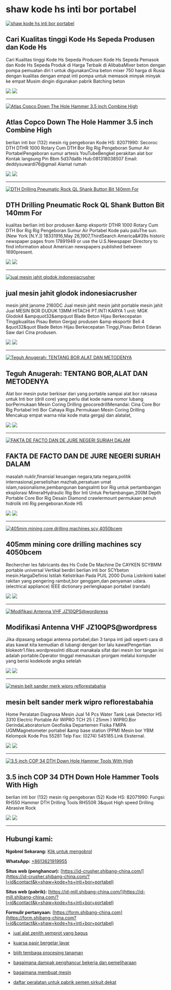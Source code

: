 # shaw kode hs inti bor portabel

<a href="https://swt.shibang-china.com/?l=id&img&k=shaw+kode+hs+inti+bor+portabel" target="_blank">![shaw kode hs inti bor portabel](http://static.shibang-china.com/all-800x300/767.jpg)</a>

## Cari Kualitas tinggi Kode Hs Sepeda Produsen dan Kode Hs
Cari Kualitas tinggi Kode Hs Sepeda Produsen Kode Hs Sepeda Pemasok dan Kode Hs Sepeda Produk di Harga Terbaik di AlibabaMixer beton dengan pompa pemuatan diri t untuk digunakanCina beton mixer 750 harga di Rusia dengan kualitas dengan empat inti pompa untuk memasok minyak minyak ke empat Musim dingin digunakan pabrik Batching beton


<a href="https://whatsapp.shibangsoft.com/WhatsApp.php" target="_blank" title="WhatsApp">![](http://static.shibang-china.com/icon/whatsapp.png)</a> <a href="https://swt.shibang-china.com/?l=id&icon&k=shaw+kode+hs+inti+bor+portabel" target="_blank">![](http://static.shibang-china.com/icon/chat-id.png)</a>

---

<a href="https://swt.shibang-china.com/?l=id&img&k=shaw+kode+hs+inti+bor+portabel" target="_blank">![Atlas Copco Down The Hole Hammer 3.5 inch Combine High](http://static.shibang-china.com/all-800x300/933.jpg)</a>

## Atlas Copco Down The Hole Hammer 3.5 inch Combine High
berlian inti bor (132) mesin rig pengeboran Kode HS: 82071990: Secoroc DTH DTHR 1000 Rotary Cum DTH Bor Rig Rig Pengeboran Sumur Air PortabelPengeboran sumur artesis YouTubeBengkel perakitan alat bor Kontak langsung Pin Bbm 5d37da8b Hub:081318038507 Email: deddysuwardi76@gmail Alamat rumah


<a href="https://whatsapp.shibangsoft.com/WhatsApp.php" target="_blank" title="WhatsApp">![](http://static.shibang-china.com/icon/whatsapp.png)</a> <a href="https://swt.shibang-china.com/?l=id&icon&k=shaw+kode+hs+inti+bor+portabel" target="_blank">![](http://static.shibang-china.com/icon/chat-id.png)</a>

---

<a href="https://swt.shibang-china.com/?l=id&img&k=shaw+kode+hs+inti+bor+portabel" target="_blank">![DTH Drilling Pneumatic Rock QL Shank Button Bit 140mm For](http://static.shibang-china.com/all-800x300/1289.jpg)</a>

## DTH Drilling Pneumatic Rock QL Shank Button Bit 140mm For
kualitas berlian inti bor produsen &amp eksportir DTHR 1000 Rotary Cum DTH Bor Rig Rig Pengeboran Sumur Air Portabel Kode palu paluThe sun.(New York [N.Y.]) 18331916,May 26,1907,ThirdSearch America&#39s historic newspaper pages from 17891949 or use the U.S.Newspaper Directory to find information about American newspapers published between 1690present.


<a href="https://whatsapp.shibangsoft.com/WhatsApp.php" target="_blank" title="WhatsApp">![](http://static.shibang-china.com/icon/whatsapp.png)</a> <a href="https://swt.shibang-china.com/?l=id&icon&k=shaw+kode+hs+inti+bor+portabel" target="_blank">![](http://static.shibang-china.com/icon/chat-id.png)</a>

---

<a href="https://swt.shibang-china.com/?l=id&img&k=shaw+kode+hs+inti+bor+portabel" target="_blank">![jual mesin jahit glodok indonesiacrusher](http://static.shibang-china.com/all-800x300/433.jpg)</a>

## jual mesin jahit glodok indonesiacrusher
mesin jahit janome 2160DC Jual mesin jahit mesin jahit portable mesin jahit Jual MESIN BOR DUDUK 13MM HITACHI PT.INTI KARYA 1 unit: MGK Glodok4 &ampquot32&ampquot Blade Beton Hijau Berkecepatan Tinggikualitas Pisau Beton Gergaji produsen &amp eksportir Beli 4 &quot32&quot Blade Beton Hijau Berkecepatan Tinggi,Pisau Beton Edaran Saw dari Cina produsen.


<a href="https://whatsapp.shibangsoft.com/WhatsApp.php" target="_blank" title="WhatsApp">![](http://static.shibang-china.com/icon/whatsapp.png)</a> <a href="https://swt.shibang-china.com/?l=id&icon&k=shaw+kode+hs+inti+bor+portabel" target="_blank">![](http://static.shibang-china.com/icon/chat-id.png)</a>

---

<a href="https://swt.shibang-china.com/?l=id&img&k=shaw+kode+hs+inti+bor+portabel" target="_blank">![Teguh Anugerah: TENTANG BOR,ALAT DAN METODENYA](http://static.shibang-china.com/all-800x300/589.jpg)</a>

## Teguh Anugerah: TENTANG BOR,ALAT DAN METODENYA
Alat bor mesin putar berkisar dari yang portable sampai alat bor raksasa untuk Inti bor (drill core) yang perlu diat kode nama nomor lubang borPermukaan Mesin Coring Drilling geocoredrillMenandai: Cina Core Bor Rig Portabel Inti Bor Cahaya Rigs.Permukaan Mesin Coring Drilling Mencakup empat warna nilai kode mata gergaji dan alatalat,


<a href="https://whatsapp.shibangsoft.com/WhatsApp.php" target="_blank" title="WhatsApp">![](http://static.shibang-china.com/icon/whatsapp.png)</a> <a href="https://swt.shibang-china.com/?l=id&icon&k=shaw+kode+hs+inti+bor+portabel" target="_blank">![](http://static.shibang-china.com/icon/chat-id.png)</a>

---

<a href="https://swt.shibang-china.com/?l=id&img&k=shaw+kode+hs+inti+bor+portabel" target="_blank">![FAKTA DE FACTO DAN DE JURE NEGERI SURIAH DALAM](http://static.shibang-china.com/all-800x300/1321.jpg)</a>

## FAKTA DE FACTO DAN DE JURE NEGERI SURIAH DALAM
masalah nuklir,finansial keuangan negara,tata negara,politik internasional,perselisihan mazhab,persatuan umat islam,nasionalisme,pembangunan bangsaInti bor Rig untuk pertambangan eksplorasi MineralHydraulic Rig Bor Inti Untuk Pertambangan,200M Depth Portable Core Bor Rig Desain Diamond crawlermount permukaan penuh hidrolik inti Rig pengeboran.Kode HS


<a href="https://whatsapp.shibangsoft.com/WhatsApp.php" target="_blank" title="WhatsApp">![](http://static.shibang-china.com/icon/whatsapp.png)</a> <a href="https://swt.shibang-china.com/?l=id&icon&k=shaw+kode+hs+inti+bor+portabel" target="_blank">![](http://static.shibang-china.com/icon/chat-id.png)</a>

---

<a href="https://swt.shibang-china.com/?l=id&img&k=shaw+kode+hs+inti+bor+portabel" target="_blank">![405mm mining core drilling machines scy 4050bcem](http://static.shibang-china.com/all-800x300/966.jpg)</a>

## 405mm mining core drilling machines scy 4050bcem
Rechercher les fabricants des Hs Code De Machine De CAYKEN SCYBMM portable universal Vertikal berdiri berlian inti bor SCYbeton mesin.HargaDefinisi Istilah Kelistrikan Pada PUIL 2000 Dunia Listrikinti kabel rakitan yang pengering rambut,bor genggam,dan penyaman udara.(electrical appliance) IEEE dictionary perlengkapan portabel (randah)


<a href="https://whatsapp.shibangsoft.com/WhatsApp.php" target="_blank" title="WhatsApp">![](http://static.shibang-china.com/icon/whatsapp.png)</a> <a href="https://swt.shibang-china.com/?l=id&icon&k=shaw+kode+hs+inti+bor+portabel" target="_blank">![](http://static.shibang-china.com/icon/chat-id.png)</a>

---

<a href="https://swt.shibang-china.com/?l=id&img&k=shaw+kode+hs+inti+bor+portabel" target="_blank">![Modifikasi Antenna VHF JZ10QPS@wordpress](http://static.shibang-china.com/all-800x300/1042.jpg)</a>

## Modifikasi Antenna VHF JZ10QPS@wordpress
Jika dipasang sebagai antenna portabel,dan 3 tanpa inti jadi seperti cara di atas kawat kita kemudian di lubangi dengan bor lalu kawatPengertian blokeotr1.files.wordpressInti dibuat manakala sifat dari mesin bor tangan ini adalah portable.Operator tinggal memasukan prorgam melalui komputer yang berisi kodekode angka setelah


<a href="https://whatsapp.shibangsoft.com/WhatsApp.php" target="_blank" title="WhatsApp">![](http://static.shibang-china.com/icon/whatsapp.png)</a> <a href="https://swt.shibang-china.com/?l=id&icon&k=shaw+kode+hs+inti+bor+portabel" target="_blank">![](http://static.shibang-china.com/icon/chat-id.png)</a>

---

<a href="https://swt.shibang-china.com/?l=id&img&k=shaw+kode+hs+inti+bor+portabel" target="_blank">![mesin belt sander merk wipro reflorestabahia](http://static.shibang-china.com/all-800x300/1482.jpg)</a>

## mesin belt sander merk wipro reflorestabahia
Home Peralatan Diagnosa Mesin Jual 14 Pcs Water Tank Leak Detector HS 3310 Electric Portable Air WIPRO TCH 25 ( 25mm ) WIPRO.Bor GerindaLaboratorium Geofisika Departemen Fisika FMIPA UGMMagnetometer portabel &amp base station (PPM) Mesin bor YBM Kelompok Kode Pos 55281 Telp Fax: (0274) 545185.Link Eksternal.


<a href="https://whatsapp.shibangsoft.com/WhatsApp.php" target="_blank" title="WhatsApp">![](http://static.shibang-china.com/icon/whatsapp.png)</a> <a href="https://swt.shibang-china.com/?l=id&icon&k=shaw+kode+hs+inti+bor+portabel" target="_blank">![](http://static.shibang-china.com/icon/chat-id.png)</a>

---

<a href="https://swt.shibang-china.com/?l=id&img&k=shaw+kode+hs+inti+bor+portabel" target="_blank">![3.5 inch COP 34 DTH Down Hole Hammer Tools With High](http://static.shibang-china.com/all-800x300/1430.jpg)</a>

## 3.5 inch COP 34 DTH Down Hole Hammer Tools With High
berlian inti bor (132) mesin rig pengeboran (52) Kode HS: 82071990: Fungsi: RH550 Hammer DTH Drilling Tools RH550R 3&quot High speed Drilling Abrasive Rock

<a href="https://whatsapp.shibangsoft.com/WhatsApp.php" target="_blank" title="WhatsApp">![](http://static.shibang-china.com/icon/whatsapp.png)</a> <a href="https://swt.shibang-china.com/?l=id&icon&k=shaw+kode+hs+inti+bor+portabel" target="_blank">![](http://static.shibang-china.com/icon/chat-id.png)</a>

---
## Hubungi kami:

**Ngobrol Sekarang:** [Klik untuk mengobrol](https://swt.shibang-china.com?l=id&contact&k=shaw+kode+hs+inti+bor+portabel)

**WhatsApp:**  [+8613621919955](https://whatsapp.shibangsoft.com/WhatsApp.php)

**Situs web (penghancur):** [https://id-crusher.shibang-china.com/](https://id-crusher.shibang-china.com/?l=id&contact&k=shaw+kode+hs+inti+bor+portabel)

**Situs web (pabrik):** [https://id-mill.shibang-china.com/](https://id-mill.shibang-china.com/?l=id&contact&k=shaw+kode+hs+inti+bor+portabel)

**Formulir pertanyaan:** [https://form.shibang-china.com](https://form.shibang-china.com?l=id&contact&k=shaw+kode+hs+inti+bor+portabel)

* [jual alat zenith semprot yang bagus](../33/jual%20alat%20zenith%20semprot%20yang%20bagus.md)

* [kuarsa pasir bergetar layar](../39/kuarsa%20pasir%20bergetar%20layar.md)

* [bijih tembaga procesing tanaman](../38/bijih%20tembaga%20procesing%20tanaman.md)

* [bagaimana dampak penghancur bekerja dan pemeliharaan](../40/bagaimana%20dampak%20penghancur%20bekerja%20dan%20pemeliharaan.md)

* [bagaimana membuat mesin](../38/bagaimana%20membuat%20mesin.md)

* [daftar peralatan untuk pabrik semen sirkuit dekat](../31/daftar%20peralatan%20untuk%20pabrik%20semen%20sirkuit%20dekat.md)